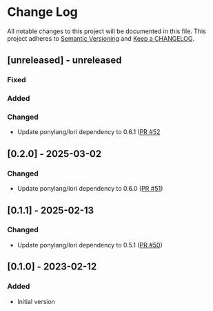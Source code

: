 # Change Log

All notable changes to this project will be documented in this file. This project adheres to [Semantic Versioning](http://semver.org/) and [Keep a CHANGELOG](http://keepachangelog.com/).

## [unreleased] - unreleased

### Fixed


### Added


### Changed

- Update ponylang/lori dependency to 0.6.1 ([PR #52](https://github.com/ponylang/postgres/pull/52)

## [0.2.0] - 2025-03-02

### Changed

- Update ponylang/lori dependency to 0.6.0 ([PR #51](https://github.com/ponylang/postgres/pull/51))

## [0.1.1] - 2025-02-13

### Changed

- Update ponylang/lori dependency to 0.5.1 ([PR #50](https://github.com/ponylang/postgres/pull/50))

## [0.1.0] - 2023-02-12

### Added

- Initial version

